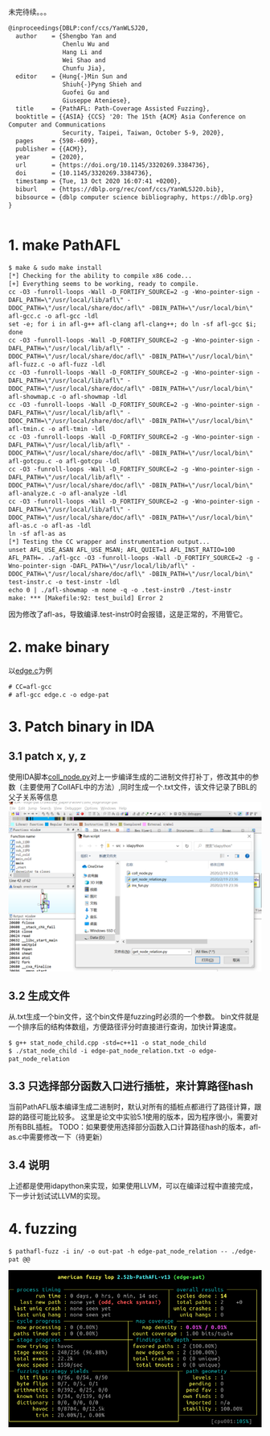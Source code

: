 未完待续。。。
```
@inproceedings{DBLP:conf/ccs/YanWLSJ20,
  author    = {Shengbo Yan and
               Chenlu Wu and
               Hang Li and
               Wei Shao and
               Chunfu Jia},
  editor    = {Hung{-}Min Sun and
               Shiuh{-}Pyng Shieh and
               Guofei Gu and
               Giuseppe Ateniese},
  title     = {PathAFL: Path-Coverage Assisted Fuzzing},
  booktitle = {{ASIA} {CCS} '20: The 15th {ACM} Asia Conference on Computer and Communications
               Security, Taipei, Taiwan, October 5-9, 2020},
  pages     = {598--609},
  publisher = {{ACM}},
  year      = {2020},
  url       = {https://doi.org/10.1145/3320269.3384736},
  doi       = {10.1145/3320269.3384736},
  timestamp = {Tue, 13 Oct 2020 16:07:41 +0200},
  biburl    = {https://dblp.org/rec/conf/ccs/YanWLSJ20.bib},
  bibsource = {dblp computer science bibliography, https://dblp.org}
}


```
# 1. make PathAFL
```
$ make & sudo make install
[*] Checking for the ability to compile x86 code...
[+] Everything seems to be working, ready to compile.
cc -O3 -funroll-loops -Wall -D_FORTIFY_SOURCE=2 -g -Wno-pointer-sign -DAFL_PATH=\"/usr/local/lib/afl\" -DDOC_PATH=\"/usr/local/share/doc/afl\" -DBIN_PATH=\"/usr/local/bin\" afl-gcc.c -o afl-gcc -ldl
set -e; for i in afl-g++ afl-clang afl-clang++; do ln -sf afl-gcc $i; done
cc -O3 -funroll-loops -Wall -D_FORTIFY_SOURCE=2 -g -Wno-pointer-sign -DAFL_PATH=\"/usr/local/lib/afl\" -DDOC_PATH=\"/usr/local/share/doc/afl\" -DBIN_PATH=\"/usr/local/bin\" afl-fuzz.c -o afl-fuzz -ldl
cc -O3 -funroll-loops -Wall -D_FORTIFY_SOURCE=2 -g -Wno-pointer-sign -DAFL_PATH=\"/usr/local/lib/afl\" -DDOC_PATH=\"/usr/local/share/doc/afl\" -DBIN_PATH=\"/usr/local/bin\" afl-showmap.c -o afl-showmap -ldl
cc -O3 -funroll-loops -Wall -D_FORTIFY_SOURCE=2 -g -Wno-pointer-sign -DAFL_PATH=\"/usr/local/lib/afl\" -DDOC_PATH=\"/usr/local/share/doc/afl\" -DBIN_PATH=\"/usr/local/bin\" afl-tmin.c -o afl-tmin -ldl
cc -O3 -funroll-loops -Wall -D_FORTIFY_SOURCE=2 -g -Wno-pointer-sign -DAFL_PATH=\"/usr/local/lib/afl\" -DDOC_PATH=\"/usr/local/share/doc/afl\" -DBIN_PATH=\"/usr/local/bin\" afl-gotcpu.c -o afl-gotcpu -ldl
cc -O3 -funroll-loops -Wall -D_FORTIFY_SOURCE=2 -g -Wno-pointer-sign -DAFL_PATH=\"/usr/local/lib/afl\" -DDOC_PATH=\"/usr/local/share/doc/afl\" -DBIN_PATH=\"/usr/local/bin\" afl-analyze.c -o afl-analyze -ldl
cc -O3 -funroll-loops -Wall -D_FORTIFY_SOURCE=2 -g -Wno-pointer-sign -DAFL_PATH=\"/usr/local/lib/afl\" -DDOC_PATH=\"/usr/local/share/doc/afl\" -DBIN_PATH=\"/usr/local/bin\" afl-as.c -o afl-as -ldl
ln -sf afl-as as
[*] Testing the CC wrapper and instrumentation output...
unset AFL_USE_ASAN AFL_USE_MSAN; AFL_QUIET=1 AFL_INST_RATIO=100 AFL_PATH=. ./afl-gcc -O3 -funroll-loops -Wall -D_FORTIFY_SOURCE=2 -g -Wno-pointer-sign -DAFL_PATH=\"/usr/local/lib/afl\" -DDOC_PATH=\"/usr/local/share/doc/afl\" -DBIN_PATH=\"/usr/local/bin\" test-instr.c -o test-instr -ldl
echo 0 | ./afl-showmap -m none -q -o .test-instr0 ./test-instr
make: *** [Makefile:92: test_build] Error 2
```
因为修改了afl-as，导致编译.test-instr0时会报错，这是正常的，不用管它。

# 2. make binary
以[edge.c](test/test1/edge.c)为例
```
# CC=afl-gcc
# afl-gcc edge.c -o edge-pat
```
# 3. Patch binary in IDA

## 3.1 patch x, y, z
使用IDA脚本[coll_node.py](idapython/coll_node.py)对上一步编译生成的二进制文件打补丁，修改其中的参数（主要使用了CollAFL中的方法）,同时生成一个.txt文件，该文件记录了BBL的父子关系等信息
![Patch use idapython](pictures/ida_gen_node.png)
## 3.2 生成文件
从.txt生成一个bin文件，这个bin文件是fuzzing时必须的一个参数。
bin文件就是一个排序后的结构体数组，方便路径评分时直接进行查询，加快计算速度。
```
$ g++ stat_node_child.cpp -std=c++11 -o stat_node_child
$ ./stat_node_child -i edge-pat_node_relation.txt -o edge-pat_node_relation
```

## 3.3 只选择部分函数入口进行插桩，来计算路径hash
当前PathAFL版本编译生成二进制时，默认对所有的插桩点都进行了路径计算，跟踪的路径可能比较多。
这里是论文中实验5.1使用的版本，因为程序很小，需要对所有BBL插桩。
TODO：如果要使用选择部分函数入口计算路径hash的版本，afl-as.c中需要修改一下（待更新）
<!--可以使用IDA脚本[ins_fun.py](idapython/ins_fun.py)再次Patch二进制文件来减少对函数的插桩。 -->

## 3.4 说明
上述都是使用idapython来实现，如果使用LLVM，可以在编译过程中直接完成，下一步计划试试LLVM的实现。

# 4. fuzzing
```
$ pathafl-fuzz -i in/ -o out-pat -h edge-pat_node_relation -- ./edge-pat @@
```
![pathafl](pictures/pathafl.png)